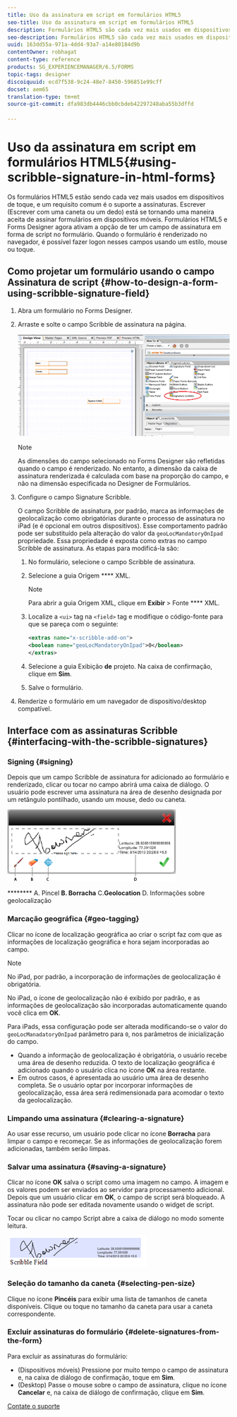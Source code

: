 ```yaml
---
title: Uso da assinatura em script em formulários HTML5
seo-title: Uso da assinatura em script em formulários HTML5
description: Formulários HTML5 são cada vez mais usados em dispositivos de toque, e um requisito comum é o suporte a assinaturas. Assinar documentos em dispositivos móveis está se tornando uma forma aceita de assinar formulários em dispositivos móveis.
seo-description: Formulários HTML5 são cada vez mais usados em dispositivos de toque, e um requisito comum é o suporte a assinaturas. Assinar documentos em dispositivos móveis está se tornando uma forma aceita de assinar formulários em dispositivos móveis.
uuid: 163dd55a-971a-4dd4-93a7-a14e80184d9b
contentOwner: robhagat
content-type: reference
products: SG_EXPERIENCEMANAGER/6.5/FORMS
topic-tags: designer
discoiquuid: ecd7f538-9c24-48e7-8450-596851e99cff
docset: aem65
translation-type: tm+mt
source-git-commit: dfa983db4446cbb0cbdeb42297248aba55b3dffd

---
```



# Uso da assinatura em script em formulários HTML5{#using-scribble-signature-in-html-forms}

Os formulários HTML5 estão sendo cada vez mais usados em dispositivos de toque, e um requisito comum é o suporte a assinaturas. Escrever (Escrever com uma caneta ou um dedo) está se tornando uma maneira aceita de assinar formulários em dispositivos móveis. Formulários HTML5 e Forms Designer agora ativam a opção de ter um campo de assinatura em forma de script no formulário. Quando o formulário é renderizado no navegador, é possível fazer logon nesses campos usando um estilo, mouse ou toque.

## Como projetar um formulário usando o campo Assinatura de script {#how-to-design-a-form-using-scribble-signature-field}

1. Abra um formulário no Forms Designer.
1. Arraste e solte o campo Scribble de assinatura na página.

   ![designer_scribble](assets/designer_scribble.png)

   >[!NOTE]
   >
   >As dimensões do campo selecionado no Forms Designer são refletidas quando o campo é renderizado. No entanto, a dimensão da caixa de assinatura renderizada é calculada com base na proporção do campo, e não na dimensão especificada no Designer de Formulários.

1. Configure o campo Signature Scribble.

   O campo Scribble de assinatura, por padrão, marca as informações de geolocalização como obrigatórias durante o processo de assinatura no iPad (e é opcional em outros dispositivos). Esse comportamento padrão pode ser substituído pela alteração do valor da `geoLocMandatoryOnIpad` propriedade. Essa propriedade é exposta como extras no campo Scribble de assinatura. As etapas para modificá-la são:

   1. No formulário, selecione o campo Scribble de assinatura.
   1. Selecione a guia Origem **** XML.

      >[!NOTE]
      >
      >Para abrir a guia Origem XML, clique em **Exibir** > Fonte **** XML.

   1. Localize a `<ui>` tag na `<field>` tag e modifique o código-fonte para que se pareça com o seguinte:

      ```xml
      <extras name="x-scribble-add-on">
      <boolean name="geoLocMandatoryOnIpad">0</boolean>
      </extras>
      ```

   1. Selecione a guia Exibição **de** projeto. Na caixa de confirmação, clique em **Sim**.
   1. Salve o formulário.

1. Renderize o formulário em um navegador de dispositivo/desktop compatível.

## Interface com as assinaturas Scribble {#interfacing-with-the-scribble-signatures}

### Signing {#signing}

Depois que um campo Scribble de assinatura for adicionado ao formulário e renderizado, clicar ou tocar no campo abrirá uma caixa de diálogo. O usuário pode escrever uma assinatura na área de desenho designada por um retângulo pontilhado, usando um mouse, dedo ou caneta.

![geolocalização](assets/geolocation.png)

******** A. Pincel **B. Borracha** C.**Geolocation** D. Informações sobre geolocalização

### Marcação geográfica {#geo-tagging}

Clicar no ícone de localização geográfica ao criar o script faz com que as informações de localização geográfica e hora sejam incorporadas ao campo.

>[!NOTE]
No iPad, por padrão, a incorporação de informações de geolocalização é obrigatória.

No iPad, o ícone de geolocalização não é exibido por padrão, e as informações de geolocalização são incorporadas automaticamente quando você clica em **OK**.

Para iPads, essa configuração pode ser alterada modificando-se o valor do `geoLocManadatoryOnIpad` parâmetro para `0`, nos parâmetros de inicialização do campo.

* Quando a informação de geolocalização é obrigatória, o usuário recebe uma área de desenho reduzida. O texto de localização geográfica é adicionado quando o usuário clica no ícone **OK** na área restante.
* Em outros casos, é apresentada ao usuário uma área de desenho completa. Se o usuário optar por incorporar informações de geolocalização, essa área será redimensionada para acomodar o texto da geolocalização.

### Limpando uma assinatura {#clearing-a-signature}

Ao usar esse recurso, um usuário pode clicar no ícone **Borracha** para limpar o campo e recomeçar. Se as informações de geolocalização forem adicionadas, também serão limpas.

### Salvar uma assinatura {#saving-a-signature}

Clicar no ícone **OK** salva o script como uma imagem no campo. A imagem e os valores podem ser enviados ao servidor para processamento adicional. Depois que um usuário clicar em **OK**, o campo de script será bloqueado. A assinatura não pode ser editada novamente usando o widget de script.

Tocar ou clicar no campo Script abre a caixa de diálogo no modo somente leitura.

![3](assets/3.png)

### Seleção do tamanho da caneta {#selecting-pen-size}

Clique no ícone **Pincéis** para exibir uma lista de tamanhos de caneta disponíveis. Clique ou toque no tamanho da caneta para usar a caneta correspondente.

### Excluir assinaturas do formulário {#delete-signatures-from-the-form}

Para excluir as assinaturas do formulário:

* (Dispositivos móveis) Pressione por muito tempo o campo de assinatura e, na caixa de diálogo de confirmação, toque em **Sim**.
* (Desktop) Passe o mouse sobre o campo de assinatura, clique no ícone **Cancelar** e, na caixa de diálogo de confirmação, clique em **Sim**.

[Contate o suporte](https://www.adobe.com/account/sign-in.supportportal.html)
